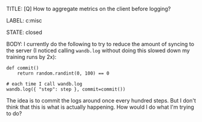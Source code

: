 TITLE:
[Q] How to aggregate metrics on the client before logging?

LABEL:
c:misc

STATE:
closed

BODY:
I currently do the following to try to reduce the amount of syncing to the server (I noticed calling `wandb.log` without doing this slowed down my training runs by 2x):

```
def commit()
    return random.randint(0, 100) == 0

# each time I call wandb.log
wandb.log({ "step": step }, commit=commit())
```

The idea is to commit the logs around once every hundred steps.
But I don't think that this is what is actually happening. How would I do what I'm trying to do?


